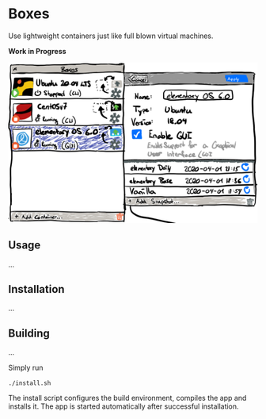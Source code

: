 # Boxes

Use lightweight containers just like full blown virtual machines.

**Work in Progress**

<img src="data/screenshots/Sketch.png?raw=true" width="512" />

## Usage

...

## Installation

...

## Building

...

Simply run

```
./install.sh
```

The install script configures the build environment, compiles the app and installs it.
The app is started automatically after successful installation.

